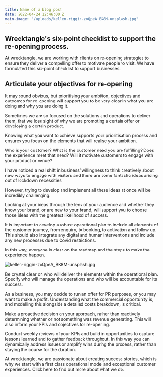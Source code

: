 ```yaml
---
title: Name of a blog post
date: 2022-04-24 12:46:00 Z
main-image: "/uploads/kellen-riggin-zoQpeA_BK8M-unsplash.jpg"
---
```


## Wrecktangle's six-point checklist to support the re-opening process.

At wrecktangle, we are working with clients on re-opening strategies to ensure they deliver a compelling offer to motivate people to visit. We have formulated this six-point checklist to support businesses.

## Articulate your objectives for re-opening

It may sound obvious, but prioritising your ambition, objectives and outcomes for re-opening will support you to be very clear in what you are doing and why you are doing it.

Sometimes we are so focused on the solutions and operations to deliver them, that we lose sight of why we are promoting a certain offer or developing a certain product.

Knowing what you want to achieve supports your prioritisation process and ensures you focus on the elements that will realise your ambition.

Who is your customer? What is the customer need you are fulfilling? Does the experience meet that need? Will it motivate customers to engage with your product or venue?

I have noticed a real shift in business’ willingness to think creatively about new ways to engage with visitors and there are some fantastic ideas arising out of lockdown necessities. 

However, trying to develop and implement all these ideas at once will be incredibly challenging. 

Looking at your ideas through the lens of your audience and whether they know your brand, or are new to your brand, will support you to choose those ideas with the greatest likelihood of success. 

It is important to develop a robust operational plan to include all elements of the customer journey, from enquiry, to booking, to activation and follow up. This should also integrate any digital and human interventions and include any new processes due to Covid restrictions.

In this way, everyone is clear on the roadmap and the steps to make the experience happen.

![kellen-riggin-zoQpeA_BK8M-unsplash.jpg](/uploads/kellen-riggin-zoQpeA_BK8M-unsplash.jpg)

Be crystal clear on who will deliver the elements within the operational plan. Specify who will manage the operations and who will be accountable for its success.

As a business, you may decide to run an offer for PR purposes, or you may want to make a profit. Understanding what the commercial opportunity is, and modelling this alongside a detailed costs breakdown, is critical. 

Make a proactive decision on your approach, rather than reactively determining whether or not something was revenue generating. This will also inform your KPIs and objectives for re-opening.

Conduct weekly reviews of your KPIs  and build in opportunities to capture lessons learned and to gather feedback throughout. In this way you can dynamically address issues or amplify wins during the process, rather than staying the course for the duration.

At wrecktangle, we are passionate about creating success stories, which is why we start with a first class operational model and exceptional customer experiences. Click here to find out more about what we do.
